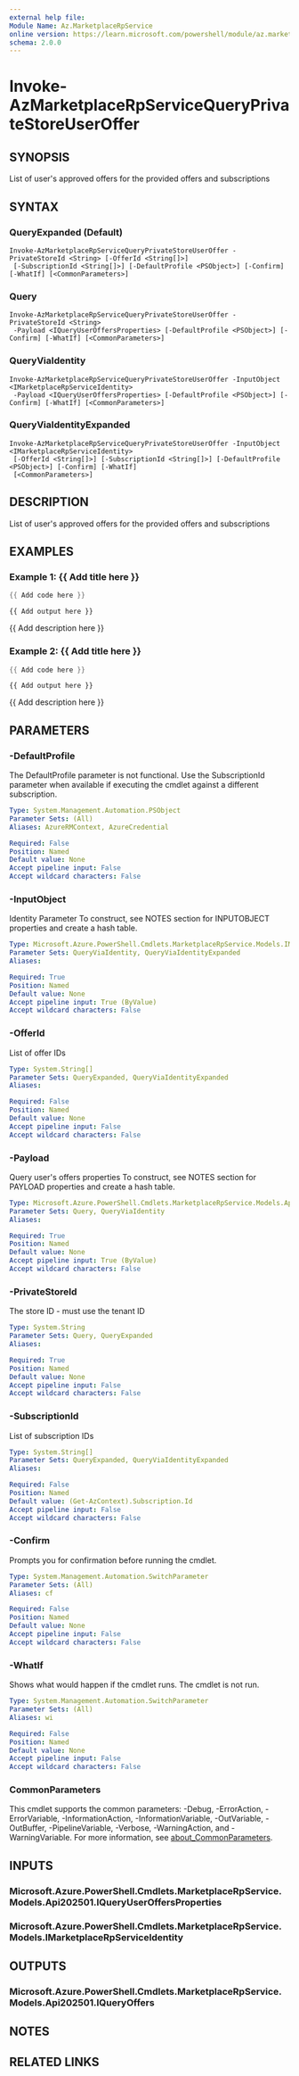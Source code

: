 ```yaml
---
external help file:
Module Name: Az.MarketplaceRpService
online version: https://learn.microsoft.com/powershell/module/az.marketplacerpservice/invoke-azmarketplacerpservicequeryprivatestoreuseroffer
schema: 2.0.0
---
```


# Invoke-AzMarketplaceRpServiceQueryPrivateStoreUserOffer

## SYNOPSIS
List of user's approved offers for the provided offers and subscriptions

## SYNTAX

### QueryExpanded (Default)
```
Invoke-AzMarketplaceRpServiceQueryPrivateStoreUserOffer -PrivateStoreId <String> [-OfferId <String[]>]
 [-SubscriptionId <String[]>] [-DefaultProfile <PSObject>] [-Confirm] [-WhatIf] [<CommonParameters>]
```

### Query
```
Invoke-AzMarketplaceRpServiceQueryPrivateStoreUserOffer -PrivateStoreId <String>
 -Payload <IQueryUserOffersProperties> [-DefaultProfile <PSObject>] [-Confirm] [-WhatIf] [<CommonParameters>]
```

### QueryViaIdentity
```
Invoke-AzMarketplaceRpServiceQueryPrivateStoreUserOffer -InputObject <IMarketplaceRpServiceIdentity>
 -Payload <IQueryUserOffersProperties> [-DefaultProfile <PSObject>] [-Confirm] [-WhatIf] [<CommonParameters>]
```

### QueryViaIdentityExpanded
```
Invoke-AzMarketplaceRpServiceQueryPrivateStoreUserOffer -InputObject <IMarketplaceRpServiceIdentity>
 [-OfferId <String[]>] [-SubscriptionId <String[]>] [-DefaultProfile <PSObject>] [-Confirm] [-WhatIf]
 [<CommonParameters>]
```

## DESCRIPTION
List of user's approved offers for the provided offers and subscriptions

## EXAMPLES

### Example 1: {{ Add title here }}
```powershell
{{ Add code here }}
```

```output
{{ Add output here }}
```

{{ Add description here }}

### Example 2: {{ Add title here }}
```powershell
{{ Add code here }}
```

```output
{{ Add output here }}
```

{{ Add description here }}

## PARAMETERS

### -DefaultProfile
The DefaultProfile parameter is not functional.
Use the SubscriptionId parameter when available if executing the cmdlet against a different subscription.

```yaml
Type: System.Management.Automation.PSObject
Parameter Sets: (All)
Aliases: AzureRMContext, AzureCredential

Required: False
Position: Named
Default value: None
Accept pipeline input: False
Accept wildcard characters: False
```

### -InputObject
Identity Parameter
To construct, see NOTES section for INPUTOBJECT properties and create a hash table.

```yaml
Type: Microsoft.Azure.PowerShell.Cmdlets.MarketplaceRpService.Models.IMarketplaceRpServiceIdentity
Parameter Sets: QueryViaIdentity, QueryViaIdentityExpanded
Aliases:

Required: True
Position: Named
Default value: None
Accept pipeline input: True (ByValue)
Accept wildcard characters: False
```

### -OfferId
List of offer IDs

```yaml
Type: System.String[]
Parameter Sets: QueryExpanded, QueryViaIdentityExpanded
Aliases:

Required: False
Position: Named
Default value: None
Accept pipeline input: False
Accept wildcard characters: False
```

### -Payload
Query user's offers properties
To construct, see NOTES section for PAYLOAD properties and create a hash table.

```yaml
Type: Microsoft.Azure.PowerShell.Cmdlets.MarketplaceRpService.Models.Api202501.IQueryUserOffersProperties
Parameter Sets: Query, QueryViaIdentity
Aliases:

Required: True
Position: Named
Default value: None
Accept pipeline input: True (ByValue)
Accept wildcard characters: False
```

### -PrivateStoreId
The store ID - must use the tenant ID

```yaml
Type: System.String
Parameter Sets: Query, QueryExpanded
Aliases:

Required: True
Position: Named
Default value: None
Accept pipeline input: False
Accept wildcard characters: False
```

### -SubscriptionId
List of subscription IDs

```yaml
Type: System.String[]
Parameter Sets: QueryExpanded, QueryViaIdentityExpanded
Aliases:

Required: False
Position: Named
Default value: (Get-AzContext).Subscription.Id
Accept pipeline input: False
Accept wildcard characters: False
```

### -Confirm
Prompts you for confirmation before running the cmdlet.

```yaml
Type: System.Management.Automation.SwitchParameter
Parameter Sets: (All)
Aliases: cf

Required: False
Position: Named
Default value: None
Accept pipeline input: False
Accept wildcard characters: False
```

### -WhatIf
Shows what would happen if the cmdlet runs.
The cmdlet is not run.

```yaml
Type: System.Management.Automation.SwitchParameter
Parameter Sets: (All)
Aliases: wi

Required: False
Position: Named
Default value: None
Accept pipeline input: False
Accept wildcard characters: False
```

### CommonParameters
This cmdlet supports the common parameters: -Debug, -ErrorAction, -ErrorVariable, -InformationAction, -InformationVariable, -OutVariable, -OutBuffer, -PipelineVariable, -Verbose, -WarningAction, and -WarningVariable. For more information, see [about_CommonParameters](http://go.microsoft.com/fwlink/?LinkID=113216).

## INPUTS

### Microsoft.Azure.PowerShell.Cmdlets.MarketplaceRpService.Models.Api202501.IQueryUserOffersProperties

### Microsoft.Azure.PowerShell.Cmdlets.MarketplaceRpService.Models.IMarketplaceRpServiceIdentity

## OUTPUTS

### Microsoft.Azure.PowerShell.Cmdlets.MarketplaceRpService.Models.Api202501.IQueryOffers

## NOTES

## RELATED LINKS

